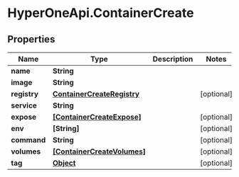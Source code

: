 # HyperOneApi.ContainerCreate

## Properties
Name | Type | Description | Notes
------------ | ------------- | ------------- | -------------
**name** | **String** |  | 
**image** | **String** |  | 
**registry** | [**ContainerCreateRegistry**](ContainerCreateRegistry.md) |  | [optional] 
**service** | **String** |  | 
**expose** | [**[ContainerCreateExpose]**](ContainerCreateExpose.md) |  | [optional] 
**env** | **[String]** |  | [optional] 
**command** | **String** |  | [optional] 
**volumes** | [**[ContainerCreateVolumes]**](ContainerCreateVolumes.md) |  | [optional] 
**tag** | [**Object**](.md) |  | [optional] 


